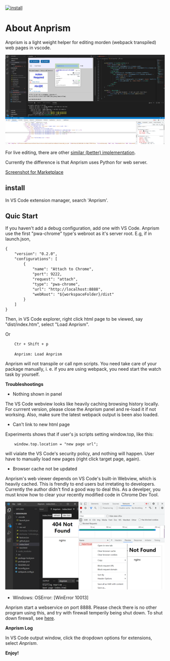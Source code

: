
 [![install](https://vsmarketplacebadge.apphb.com/version-short/ody-zhou.anprism.svg)](https://marketplace.visualstudio.com/items?itemName=ody-zhou.anprism)



# About Anprism

Anprism is a light weight helper for editing morden (webpack transpiled) web pages in vscode.

![screenshot for repository](res/00-anprism-0.2.0.png)

For live editing, there are other [similar (better) implementation](https://marketplace.visualstudio.com/items?itemName=ms-vscode.live-server).

Currently the difference is that Anprism uses Python for web server.

[Screenshot for Marketplace](https://github.com/odys-z/Anclient/tree/master/js/anprism)

## install

In VS Code extension manager, search 'Anprism'.

## Quic Start

If you haven't add a debug configuration, add one with VS Code. Anprism use the first
"pwa-chrome" type's webroot as it's server root. E.g, if in launch.json,

```
{
    "version": "0.2.0",
    "configurations": [
        {
            "name": "Attach to Chrome",
            "port": 9222,
            "request": "attach",
            "type": "pwa-chrome",
            "url": "http://localhost:8888",
            "webRoot": "${workspaceFolder}/dist"
        }
    ]
}
```

Then, in VS Code explorer, right click html page to be viewed, say "dist/index.htm", select "Load Anprism".

Or

```
    Ctr + Shift + p

    Anprism: Load Anprism
```

Anprism will not transpile or call npm scripts. You need take care of your package manually, i. e. if you are using webpack, you need start the watch task by yourself. 

**Troubleshootings**

- Nothing shown in panel

The VS Code webview looks like heavily caching browsing history locally. For currrent version, please close the Anprism panel and re-load it if not worksing. Also, make sure the latest webpack output is been also loaded. 

- Can't link to new html page

Experiments shows that if user's js scripts setting window.top, like this:

```
    window.top.location = "new page url";
```

will vialate the VS Code's security policy, and nothing will happen. User have to manually load new pages (right click target page, again).

- Browser cache not be updated

Anprism's web viewer depends on VS Code's built-in Webview, which is heavily cached. This is frendly to end users but irretating to developers. Currently the author didn't find a good way to deal this. As a develper, you must know how to clear your recently modified code in Chrome Dev Tool.

<p><img src='res/01-clear-cache.png' style='width: 600px'/></p>

- Windows: OSError: [WinError 10013] 

Anprism start a webservice on port 8888. Please check there is no other program using this, and try with firewall temperily being shut down. To shut down firewall, see [here](https://stackoverflow.com/a/58249355/7362888).

**Anprism Log**

In VS Code output window, click the dropdown options for extensions, select *Anprism*.

**Enjoy!**
